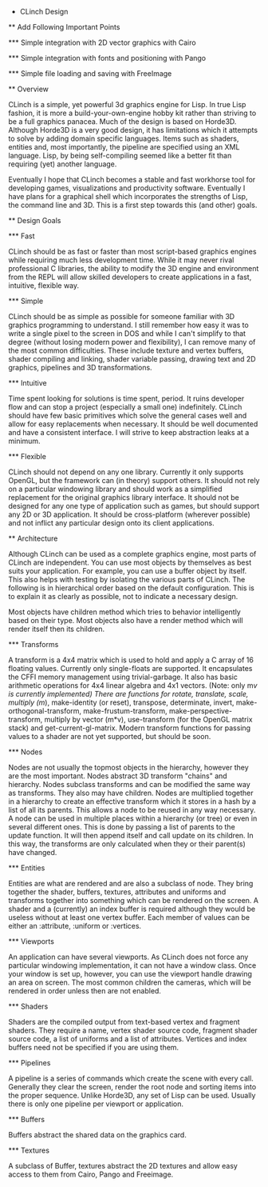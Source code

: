 * CLinch Design

** Add Following Important Points

*** Simple integration with 2D vector graphics with Cairo

*** Simple integration with fonts and positioning with Pango

*** Simple file loading and saving with FreeImage

** Overview

CLinch is a simple, yet powerful 3d graphics engine for Lisp. In true Lisp fashion, it is more a build-your-own-engine hobby kit rather than striving to be a full graphics panacea. Much of the design is based on Horde3D. Although Horde3D is a very good design, it has limitations which it attempts to solve by adding domain specific languages. Items such as shaders, entities and, most importantly, the pipeline are specified using an XML language. Lisp, by being self-compiling seemed like a better fit than requiring (yet) another language.

Eventually I hope that CLinch becomes a stable and fast workhorse tool for developing games, visualizations and productivity software. Eventually I have plans for a graphical shell which incorporates the strengths of Lisp, the command line and 3D. This is a first step towards this (and other) goals.  

** Design Goals

*** Fast 

CLinch should be as fast or faster than most script-based graphics engines while requiring much less development time. While it may never rival professional C libraries, the ability to modify the 3D engine and environment from the REPL will allow skilled developers to create applications in a fast, intuitive, flexible way.

*** Simple

CLinch should be as simple as possible for someone familiar with 3D graphics programming to understand. I still remember how easy it was to write a single pixel to the screen in DOS and while I can't simplify to that degree (without losing modern power and flexibility), I can remove many of the most common difficulties. These include texture and vertex buffers, shader compiling and linking, shader variable passing, drawing text and 2D graphics, pipelines and 3D transformations. 

*** Intuitive

Time spent looking for solutions is time spent, period. It ruins developer flow and can stop a project (especially a small one) indefinitely. CLinch should have few basic primitives which solve the general cases well and allow for easy replacements when necessary. It should be well documented and have a consistent interface. I will strive to keep abstraction leaks at a minimum. 

*** Flexible

CLinch should not depend on any one library. Currently it only supports OpenGL, but the framework can (in theory) support others. It should not rely on a particular windowing library and should work as a simplified replacement for the original graphics library interface. It should not be designed for any one type of application such as games, but should support any 2D or 3D application. It should be cross-platform (wherever possible) and not inflict any particular design onto its client applications.


** Architecture

Although CLinch can be used as a complete graphics engine, most parts of CLinch are independent. You can use most objects by themselves as best suits your application. For example, you can use a buffer object by itself. This also helps with testing by isolating the various parts of CLinch. The following is in hierarchical order based on the default configuration. This is to explain it as clearly as possible, not to indicate a necessary design. 

Most objects have children method which tries to behavior intelligently based on their type. Most objects also have a render method which will render itself then its children.

*** Transforms

A transform is a 4x4 matrix which is used to hold and apply a C array of 16 floating values. Currently only single-floats are supported. It encapsulates the CFFI memory management using trivial-garbage. It also has basic arithmetic operations for 4x4 linear algebra and 4x1 vectors. (Note: only m*v is currently implemented) There are functions for rotate, translate, scale, multiply (m*), make-identity (or reset), transpose, determinate, invert, make-orthogonal-transform, make-frustum-transform, make-perspective-transform, multiply by vector (m*v), use-transform (for the OpenGL matrix stack) and get-current-gl-matrix. Modern transform functions for passing values to a shader are not yet supported, but should be soon.

*** Nodes

Nodes are not usually the topmost objects in the hierarchy, however they are the most important. Nodes abstract 3D transform "chains" and hierarchy. Nodes subclass transforms and can be modified the same way as transforms. They also may have children. Nodes are multiplied together in a hierarchy to create an effective transform which it stores in a hash by a list of all its parents. This allows a node to be reused in any way necessary. A node can be used in multiple places within a hierarchy (or tree) or even in several different ones. This is done by passing a list of parents to the update function. It will then append itself and call update on its children. In this way, the transforms are only calculated when they or their parent(s) have changed. 

*** Entities

Entities are what are rendered and are also a subclass of node. They bring together the shader, buffers, textures, attributes and uniforms and transforms together into something which can be rendered on the screen. A shader and a (currently) an index buffer is required although they would be useless without at least one vertex buffer. Each member of values can be either an :attribute, :uniform or :vertices. 

*** Viewports

An application can have several viewports. As CLinch does not force any particular windowing implementation, it can not have a window class. Once your window is set up, however, you can use the viewport handle drawing an area on screen. The most common children the cameras, which will be rendered in order unless then are not enabled.

*** Shaders

Shaders are the compiled output from text-based vertex and fragment shaders. They require a name, vertex shader source code, fragment shader source code, a list of uniforms and a list of attributes. Vertices and index buffers need not be specified if you are using them. 

*** Pipelines

A pipeline is a series of commands which create the scene with every call. Generally they clear the screen, render the root node and sorting items into the proper sequence. Unlike Horde3D, any set of Lisp can be used. Usually there is only one pipeline per viewport or application.

*** Buffers

Buffers abstract the shared data on the graphics card. 

*** Textures

A subclass of Buffer, textures abstract the 2D textures and allow easy access to them from Cairo, Pango and Freeimage.  
